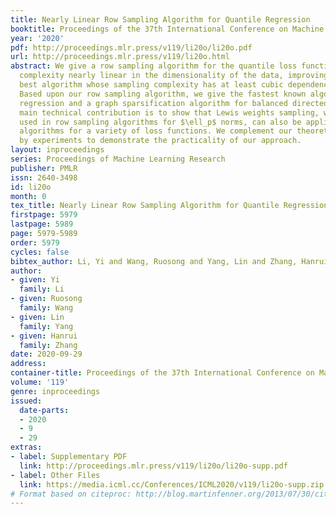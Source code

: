 ```yaml
---
title: Nearly Linear Row Sampling Algorithm for Quantile Regression
booktitle: Proceedings of the 37th International Conference on Machine Learning
year: '2020'
pdf: http://proceedings.mlr.press/v119/li20o/li20o.pdf
url: http://proceedings.mlr.press/v119/li20o.html
abstract: We give a row sampling algorithm for the quantile loss function with sample
  complexity nearly linear in the dimensionality of the data, improving upon the previous
  best algorithm whose sampling complexity has at least cubic dependence on the dimensionality.
  Based upon our row sampling algorithm, we give the fastest known algorithm for quantile
  regression and a graph sparsification algorithm for balanced directed graphs. Our
  main technical contribution is to show that Lewis weights sampling, which has been
  used in row sampling algorithms for $\ell_p$ norms, can also be applied in row sampling
  algorithms for a variety of loss functions. We complement our theoretical results
  by experiments to demonstrate the practicality of our approach.
layout: inproceedings
series: Proceedings of Machine Learning Research
publisher: PMLR
issn: 2640-3498
id: li20o
month: 0
tex_title: Nearly Linear Row Sampling Algorithm for Quantile Regression
firstpage: 5979
lastpage: 5989
page: 5979-5989
order: 5979
cycles: false
bibtex_author: Li, Yi and Wang, Ruosong and Yang, Lin and Zhang, Hanrui
author:
- given: Yi
  family: Li
- given: Ruosong
  family: Wang
- given: Lin
  family: Yang
- given: Hanrui
  family: Zhang
date: 2020-09-29
address: 
container-title: Proceedings of the 37th International Conference on Machine Learning
volume: '119'
genre: inproceedings
issued:
  date-parts:
  - 2020
  - 9
  - 29
extras:
- label: Supplementary PDF
  link: http://proceedings.mlr.press/v119/li20o/li20o-supp.pdf
- label: Other Files
  link: https://media.icml.cc/Conferences/ICML2020/v119/li20o-supp.zip
# Format based on citeproc: http://blog.martinfenner.org/2013/07/30/citeproc-yaml-for-bibliographies/
---
```


